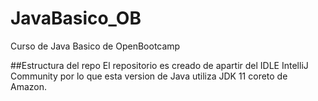 # JavaBasico_OB
Curso de Java Basico de OpenBootcamp

##Estructura del repo
El repositorio es creado de apartir del IDLE IntelliJ Community
por lo que esta version de Java utiliza JDK 11 coreto de Amazon.

